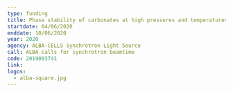 ```yaml
---
type: funding
title: Phase stability of carbonates at high pressures and temperatures. II. Ankerite CaFe(CO<sub>3</sub>)<sub>2</sub> and alstonite CaBa(CO<sub>3</sub>)<sub>2</sub> minerals
startdate: 04/06/2020
enddate: 10/06/2020
year: 2020
agency: ALBA-CELLS Synchrotron Light Source
call: ALBA calls for synchrotron beamtime
code: 2019093741
link:
logos:
  - alba-square.jpg
---
```


